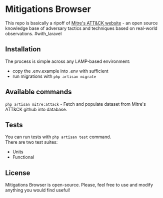 
# Mitigations Browser

This repo is basically a ripoff of [Mitre's ATT&CK website](https://attack.mitre.org/tactics/enterprise/) - an open source knowledge base of adversary tactics and techniques based on real-world observations. #with_laravel


## Installation

The process is simple across any LAMP-based environment:

- copy the .env.example into .env with sufficient 
- run migrations with `php artisan migrate`

## Available commands

`php artisan mitre:attack` - Fetch and populate dataset from Mitre's ATT&CK github into database.

## Tests

You can run tests with `php artisan test` command.  
There are two test suites:
- Units
- Functional

## License

Mitigations Browser is open-source. Please, feel free to use and modify anything you would find useful!
